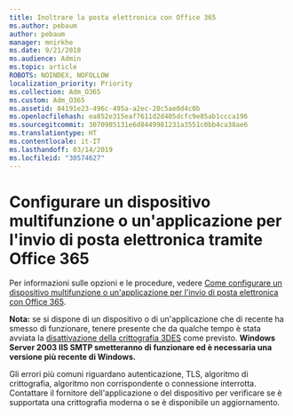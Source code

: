 ```yaml
---
title: Inoltrare la posta elettronica con Office 365
ms.author: pebaum
author: pebaum
manager: mnirkhe
ms.date: 9/21/2018
ms.audience: Admin
ms.topic: article
ROBOTS: NOINDEX, NOFOLLOW
localization_priority: Priority
ms.collection: Adm_O365
ms.custom: Adm_O365
ms.assetid: 84191e23-496c-495a-a2ec-28c5ae0d4c0b
ms.openlocfilehash: ea852e315eaf7611d2d405dcfc9e85ab1ccca196
ms.sourcegitcommit: 3070905131e6d8449981231a3551c0bb4ca38ae6
ms.translationtype: HT
ms.contentlocale: it-IT
ms.lasthandoff: 03/14/2019
ms.locfileid: "30574627"
---
```

# <a name="set-up-a-multifunction-device-or-application-to-send-email-using-office-365"></a>Configurare un dispositivo multifunzione o un'applicazione per l'invio di posta elettronica tramite Office 365

Per informazioni sulle opzioni e le procedure, vedere [Come configurare un dispositivo multifunzione o un'applicazione per l'invio di posta elettronica con Office 365](https://support.office.com/article/69f58e99-c550-4274-ad18-c805d654b4c4).
  
**Nota:** se si dispone di un dispositivo o di un'applicazione che di recente ha smesso di funzionare, tenere presente che da qualche tempo è stata avviata la [disattivazione della crittografia 3DES](https://docs.microsoft.com/office365/securitycompliance/technical-reference-details-about-encryption) come previsto.  **Windows Server 2003 IIS SMTP smetteranno di funzionare ed è necessaria una versione più recente di Windows.** 

Gli errori più comuni riguardano autenticazione, TLS, algoritmo di crittografia, algoritmo non corrispondente o connessione interrotta.  Contattare il fornitore dell'applicazione o del dispositivo per verificare se è supportata una crittografia moderna o se è disponibile un aggiornamento.
